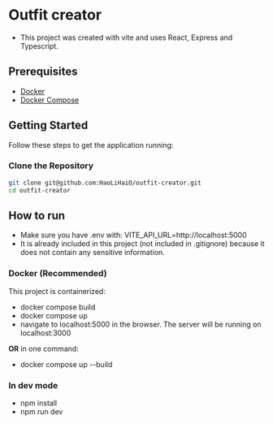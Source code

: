# Outfit creator

- This project was created with vite and uses React, Express and Typescript.

## Prerequisites

- [Docker](https://docs.docker.com/get-docker/)
- [Docker Compose](https://docs.docker.com/compose/install/)

## Getting Started

Follow these steps to get the application running:

### Clone the Repository

```sh
git clone git@github.com:HaoLiHaiO/outfit-creator.git
cd outfit-creator
```

## How to run

- Make sure you have .env with: VITE_API_URL=http://localhost:5000
- It is already included in this project (not included in .gitignore) because 
it does not contain any sensitive information.

### Docker (Recommended)

This project is containerized:

- docker compose build
- docker compose up
- navigate to localhost:5000 in the browser. The server will be running on localhost:3000 

**OR** in one command:

- docker compose up --build

### In dev mode

- npm install
- npm run dev
